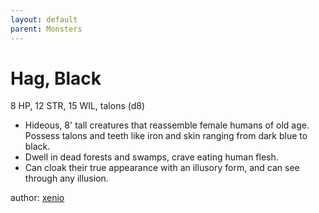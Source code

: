 ```yaml
---
layout: default
parent: Monsters
---
```

# Hag, Black
8 HP, 12 STR, 15 WIL, talons (d8)
- Hideous, 8' tall creatures that reassemble female humans of old age. Possess talons and teeth like iron and skin ranging from dark blue to black. 
- Dwell in dead forests and swamps, crave eating human flesh.
- Can cloak their true appearance with an illusory form, and can see through any illusion. 

author: [xenio](https://xenioinabottle.blogspot.com)
